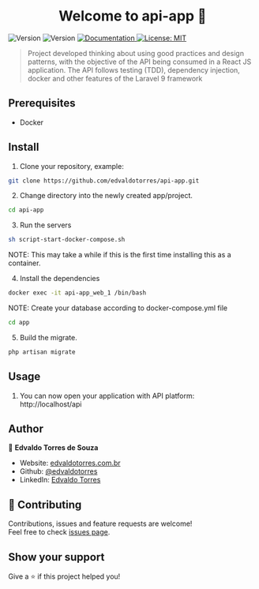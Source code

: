 <h1 align="center">Welcome to api-app 👋</h1>
<p>
  <img alt="Version" src="https://img.shields.io/badge/php-8.0-blue.svg?cacheSeconds=2592000" />
  <img alt="Version" src="https://img.shields.io/badge/laravel-9.0-red.svg?cacheSeconds=2592000" />
  <a href="https://documenter.getpostman.com/view/13040502/UzBjrney#c3212110-5be6-45bd-b000-95c6538746ca" target="_blank">
    <img alt="Documentation" src="https://img.shields.io/badge/documentation-yes-brightgreen.svg" />
  </a>
  <a href="#" target="_blank">
    <img alt="License: MIT" src="https://img.shields.io/badge/License-MIT-yellow.svg" />
  </a>
</p>

> Project developed thinking about using good practices and design patterns, with the objective of the API being consumed in a React JS application. The API follows testing (TDD), dependency injection, docker and other features of the Laravel 9 framework

## Prerequisites

* Docker

## Install

1. Clone your repository, example:

```sh
git clone https://github.com/edvaldotorres/api-app.git
```
2. Change directory into the newly created app/project.

```sh
cd api-app
```
3. Run the servers

```sh
sh script-start-docker-compose.sh
```
NOTE: This may take a while if this is the first time installing this as a container.

4. Install the dependencies

```sh
docker exec -it api-app_web_1 /bin/bash
```

NOTE: Create your database according to docker-compose.yml file

```sh
cd app
```

5. Build the migrate.

```sh
php artisan migrate
```
## Usage

1. You can now open your application with API platform: http://localhost/api

## Author

👤 **Edvaldo Torres de Souza**

* Website: [edvaldotorres.com.br](https://edvaldotorres.com.br/)
* Github: [@edvaldotorres](https://github.com/edvaldotorres)
* LinkedIn: [Edvaldo Torres](https://www.linkedin.com/in/edvaldo-torres-189894150/)

## 🤝 Contributing

Contributions, issues and feature requests are welcome!<br />Feel free to check [issues page](https://github.com/edvaldotorres/api-app/issues). 

## Show your support

Give a ⭐️ if this project helped you!